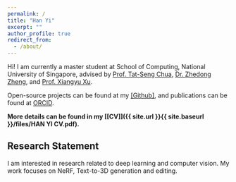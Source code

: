 ```yaml
---
permalink: /
title: "Han Yi"
excerpt: ""
author_profile: true
redirect_from: 
  - /about/
---
```

		   
Hi! I am currently a master student at School of Computing, National University of Singapore, advised by <a href="https://www.comp.nus.edu.sg/cs/bio/chuats/">Prof. Tat-Seng Chua</a>, <a href="https://www.zdzheng.xyz/">Dr. Zhedong Zheng</a>, and <a href="[https://www.zdzheng.xyz](https://xuxy09.github.io/)/">Prof. Xiangyu Xu</a>.

Open-source projects can be found at my <a href='https://github.com/texaser'>[Github]</a>, and publications can be found at [ORCID](https://orcid.org/0000-0001-7408-1120).

<strong>More details can be found in my [[CV]]({{ site.url }}{{ site.baseurl }}/files/HAN YI CV.pdf). </strong>

<h2>Research Statement</h2>

I am interested in research related to deep learning and computer vision. My work focuses on NeRF, Text-to-3D generation and editing.



<div style='width:600px;height:300px;margin:0 auto'>
<link rel="preconnect" href="//cdn.clustrmaps.com">
<link rel="dns-prefetch" href="//cdn.clustrmaps.com">
<script type="text/javascript" id="clstr_globe" src="//clustrmaps.com/globe.js?d=KjHQrKCGeAevTbVZT5HIVqf1egyfECk-cYwee7p22oU"></script>
</div>
